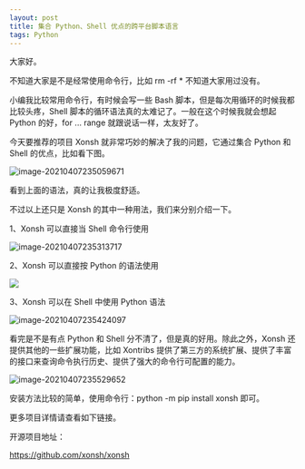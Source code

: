```yaml
---
layout: post
title: 集合 Python、Shell 优点的跨平台脚本语言
tags: Python
---
```


大家好。

不知道大家是不是经常使用命令行，比如 rm -rf * 不知道大家用过没有。

小编我比较常用命令行，有时候会写一些 Bash 脚本，但是每次用循环的时候我都比较头疼，Shell 脚本的循环语法真的太难记了。一般在这个时候我就会想起 Python 的好，for ... range 就跟说话一样，太友好了。

今天要推荐的项目 Xonsh 就非常巧妙的解决了我的问题，它通过集合 Python 和 Shell 的优点，比如看下图。

![image-20210407235059671](https://7465-test-3c9b5e-books-1301492295.tcb.qcloud.la/images/compress_image-20210407235059671.png)

看到上面的语法，真的让我极度舒适。

不过以上还只是 Xonsh 的其中一种用法，我们来分别介绍一下。

1、Xonsh 可以直接当 Shell 命令行使用

![image-20210407235313717](https://7465-test-3c9b5e-books-1301492295.tcb.qcloud.la/images/compress_image-20210407235313717.png)

2、Xonsh 可以直接按 Python 的语法使用

![](https://7465-test-3c9b5e-books-1301492295.tcb.qcloud.la/images/compress_image-20210407235340709.png)

3、Xonsh 可以在 Shell 中使用 Python 语法

![image-20210407235424097](https://7465-test-3c9b5e-books-1301492295.tcb.qcloud.la/images/compress_image-20210407235424097.png)

看完是不是有点 Python 和 Shell 分不清了，但是真的好用。除此之外，Xonsh 还提供其他的一些扩展功能，比如 Xontribs 提供了第三方的系统扩展、提供了丰富的接口来查询命令执行历史、提供了强大的命令行可配置的能力。

![image-20210407235529652](https://7465-test-3c9b5e-books-1301492295.tcb.qcloud.la/images/compress_image-20210407235529652.png)

安装方法比较的简单，使用命令行：python -m pip install xonsh 即可。

更多项目详情请查看如下链接。

开源项目地址：

https://github.com/xonsh/xonsh